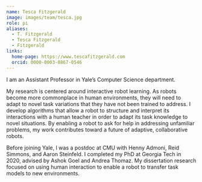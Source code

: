```yaml
---
name: Tesca Fitzgerald
image: images/team/tesca.jpg
role: pi
aliases:
  - T. Fitzgerald
  - Tesca Fitzgerald
  - Fitzgerald
links:
  home-page: https://www.tescafitzgerald.com
  orcid: 0000-0003-0867-0546
---
```


I am an Assistant Professor in Yale’s Computer Science department.

My research is centered around interactive robot learning. As robots become more commonplace in human environments, they will need to adapt to novel task variations that they have not been trained to address. I develop algorithms that allow a robot to structure and interpret its interactions with a human teacher in order to adapt its task knowledge to novel situations. By enabling a robot to ask for help in addressing unfamiliar problems, my work contributes toward a future of adaptive, collaborative robots.

Before joining Yale, I was a postdoc at CMU with Henny Admoni, Reid Simmons, and Aaron Steinfeld. I completed my PhD at Georgia Tech in 2020, advised by Ashok Goel and Andrea Thomaz. My dissertation research focused on using human interaction to enable a robot to transfer task models to new environments.
